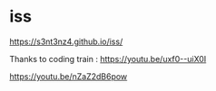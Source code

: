 # iss
https://s3nt3nz4.github.io/iss/



Thanks to coding train :
https://youtu.be/uxf0--uiX0I

https://youtu.be/nZaZ2dB6pow

